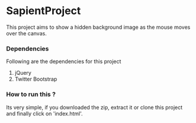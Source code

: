 # SapientProject

This project aims to show a hidden background image as the mouse moves over the canvas. 

### Dependencies
Following are the dependencies for this project
1. jQuery
2. Twitter Bootstrap

### How to run this ?
Its very simple, if you downloaded the zip, extract it or clone this project and finally click on 'index.html'.
